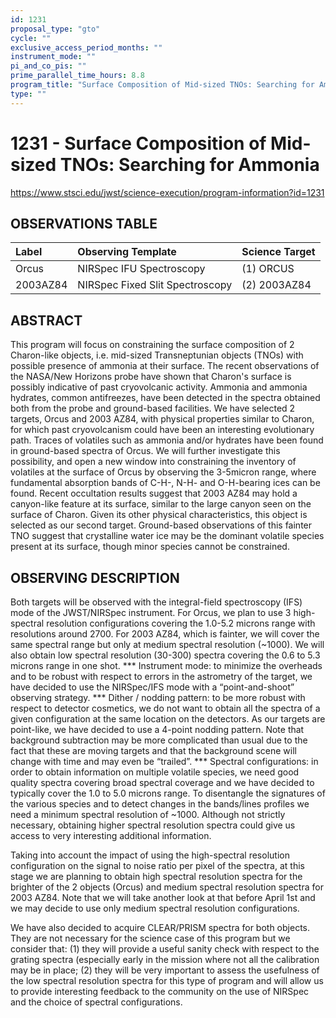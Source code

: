 ```yaml
---
id: 1231
proposal_type: "gto"
cycle: ""
exclusive_access_period_months: ""
instrument_mode: ""
pi_and_co_pis: ""
prime_parallel_time_hours: 8.8
program_title: "Surface Composition of Mid-sized TNOs: Searching for Ammonia"
type: ""
---
```

# 1231 - Surface Composition of Mid-sized TNOs: Searching for Ammonia
https://www.stsci.edu/jwst/science-execution/program-information?id=1231
## OBSERVATIONS TABLE
| Label      | Observing Template         | Science Target |
| :--------- | :------------------------- | :------------- |
| Orcus      | NIRSpec IFU Spectroscopy   | (1) ORCUS      |
| 2003AZ84   | NIRSpec Fixed Slit Spectroscopy | (2) 2003AZ84   |

## ABSTRACT

This program will focus on constraining the surface composition of 2 Charon-like objects, i.e. mid-sized Transneptunian objects (TNOs) with possible presence of ammonia at their surface. The recent observations of the NASA/New Horizons probe have shown that Charon's surface is possibly indicative of past cryovolcanic activity. Ammonia and ammonia hydrates, common antifreezes, have been detected in the spectra obtained both from the probe and ground-based facilities. We have selected 2 targets, Orcus and 2003 AZ84, with physical properties similar to Charon, for which past cryovolcanism could have been an interesting evolutionary path. Traces of volatiles such as ammonia and/or hydrates have been found in ground-based spectra of Orcus. We will further investigate this possibility, and open a new window into constraining the inventory of volatiles at the surface of Orcus by observing the 3-5micron range, where fundamental absorption bands of C-H-, N-H- and O-H-bearing ices can be found. Recent occultation results suggest that 2003 AZ84 may hold a canyon-like feature at its surface, similar to the large canyon seen on the surface of Charon. Given its other physical characteristics, this object is selected as our second target. Ground-based observations of this fainter TNO suggest that crystalline water ice may be the dominant volatile species present at its surface, though minor species cannot be constrained.

## OBSERVING DESCRIPTION

Both targets will be observed with the integral-field spectroscopy (IFS) mode of the JWST/NIRSpec instrument. For Orcus, we plan to use 3 high-spectral resolution configurations covering the 1.0-5.2 microns range with resolutions around 2700. For 2003 AZ84, which is fainter, we will cover the same spectral range but only at medium spectral resolution (~1000). We will also obtain low spectral resolution (30-300) spectra covering the 0.6 to 5.3 microns range in one shot.
*** Instrument mode: to minimize the overheads and to be robust with respect to errors in the astrometry of the target, we have decided to use the NIRSpec/IFS mode with a “point-and-shoot” observing strategy.
*** Dither / nodding pattern: to be more robust with respect to detector cosmetics, we do not want to obtain all the spectra of a given configuration at the same location on the detectors. As our targets are point-like, we have decided to use a 4-point nodding pattern.
Note that background subtraction may be more complicated than usual due to the fact that these are moving targets and that the background scene will change with time and may even be “trailed”.
*** Spectral configurations: in order to obtain information on multiple volatile species, we need good quality spectra covering broad spectral coverage and we have decided to typically cover the 1.0 to 5.0 microns range. To disentangle the signatures of the various species and to detect changes in the bands/lines profiles we need a minimum spectral resolution of ~1000. Although not strictly necessary, obtaining higher spectral resolution spectra could give us access to very interesting additional information.

Taking into account the impact of using the high-spectral resolution configuration on the signal to noise ratio per pixel of the spectra, at this stage we are planning to obtain high spectral resolution spectra for the brighter of the 2 objects (Orcus) and medium spectral resolution spectra for 2003 AZ84. Note that we will take another look at that before April 1st and we may decide to use only medium spectral resolution configurations.

We have also decided to acquire CLEAR/PRISM spectra for both objects. They are not necessary for the science case of this program but we consider that: (1) they will provide a useful sanity check with respect to the grating spectra (especially early in the mission where not all the calibration may be in place; (2) they will be very important to assess the usefulness of the low spectral resolution spectra for this type of program and will allow us to provide interesting feedback to the community on the use of NIRSpec and the choice of spectral configurations.